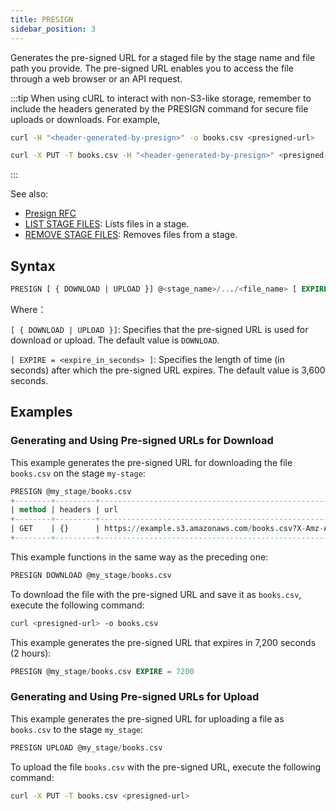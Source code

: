```yaml
---
title: PRESIGN
sidebar_position: 3
---
```


Generates the pre-signed URL for a staged file by the stage name and file path you provide. The pre-signed URL enables you to access the file through a web browser or an API request.

:::tip
When using cURL to interact with non-S3-like storage, remember to include the headers generated by the PRESIGN command for secure file uploads or downloads. For example,

```bash
curl -H "<header-generated-by-presign>" -o books.csv <presigned-url>

curl -X PUT -T books.csv -H "<header-generated-by-presign>" <presigned-url>
```
:::

See also: 

- [Presign RFC](../../../../doc/00-overview/02-community/01-rfcs/20220704-presign.md)
- [LIST STAGE FILES](04-ddl-list-stage.md): Lists files in a stage.
- [REMOVE STAGE FILES](05-ddl-remove-stage.md): Removes files from a stage.

## Syntax

```sql
PRESIGN [ { DOWNLOAD | UPLOAD }] @<stage_name>/.../<file_name> [ EXPIRE = <expire_in_seconds> ]
```
Where：

`[ { DOWNLOAD | UPLOAD }]`: Specifies that the pre-signed URL is used for download or upload. The default value is `DOWNLOAD`.

`[ EXPIRE = <expire_in_seconds> ]`: Specifies the length of time (in seconds) after which the pre-signed URL expires. The default value is 3,600 seconds.

## Examples

### Generating and Using Pre-signed URLs for Download

This example generates the pre-signed URL for downloading the file `books.csv` on the stage `my-stage`:

```sql
PRESIGN @my_stage/books.csv
+--------+---------+---------------------------------------------------------------------------------+
| method | headers | url                                                                             |
+--------+---------+---------------------------------------------------------------------------------+
| GET    | {}      | https://example.s3.amazonaws.com/books.csv?X-Amz-Algorithm=AWS4-HMAC-SHA256&... |
+--------+---------+---------------------------------------------------------------------------------+
```

This example functions in the same way as the preceding one:

```sql
PRESIGN DOWNLOAD @my_stage/books.csv
```

To download the file with the pre-signed URL and save it as `books.csv`, execute the following command:

```bash
curl <presigned-url> -o books.csv  
```

This example generates the pre-signed URL that expires in 7,200 seconds (2 hours):

```sql
PRESIGN @my_stage/books.csv EXPIRE = 7200
```

### Generating and Using Pre-signed URLs for Upload

This example generates the pre-signed URL for uploading a file as `books.csv` to the stage `my_stage`:

```sql
PRESIGN UPLOAD @my_stage/books.csv
```

To upload the file `books.csv` with the pre-signed URL, execute the following command:

```bash
curl -X PUT -T books.csv <presigned-url>
```